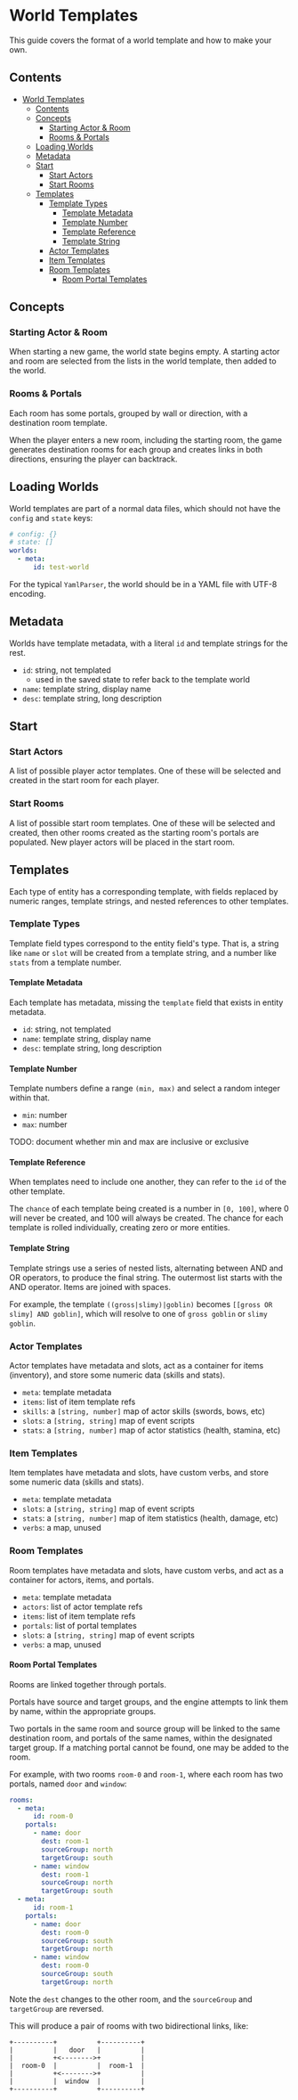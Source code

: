 # World Templates

This guide covers the format of a world template and how to make your own.

## Contents

- [World Templates](#world-templates)
  - [Contents](#contents)
  - [Concepts](#concepts)
    - [Starting Actor & Room](#starting-actor--room)
    - [Rooms & Portals](#rooms--portals)
  - [Loading Worlds](#loading-worlds)
  - [Metadata](#metadata)
  - [Start](#start)
    - [Start Actors](#start-actors)
    - [Start Rooms](#start-rooms)
  - [Templates](#templates)
    - [Template Types](#template-types)
      - [Template Metadata](#template-metadata)
      - [Template Number](#template-number)
      - [Template Reference](#template-reference)
      - [Template String](#template-string)
    - [Actor Templates](#actor-templates)
    - [Item Templates](#item-templates)
    - [Room Templates](#room-templates)
      - [Room Portal Templates](#room-portal-templates)

## Concepts

### Starting Actor & Room

When starting a new game, the world state begins empty. A starting actor and room are selected from
the lists in the world template, then added to the world.

### Rooms & Portals

Each room has some portals, grouped by wall or direction, with a destination room template.

When the player enters a new room, including the starting room, the game generates destination rooms
for each group and creates links in both directions, ensuring the player can backtrack.

## Loading Worlds

World templates are part of a normal data files, which should not have the `config` and `state` keys:

```yaml
# config: {}
# state: []
worlds:
  - meta:
      id: test-world
```

For the typical `YamlParser`, the world should be in a YAML file with UTF-8 encoding.

## Metadata

Worlds have template metadata, with a literal `id` and template strings for the rest.

- `id`: string, not templated
  - used in the saved state to refer back to the template world
- `name`: template string, display name
- `desc`: template string, long description

## Start

### Start Actors

A list of possible player actor templates. One of these will be selected and created in the start room for each
player.

### Start Rooms

A list of possible start room templates. One of these will be selected and created, then other rooms created as the
starting room's portals are populated. New player actors will be placed in the start room.

## Templates

Each type of entity has a corresponding template, with fields replaced by numeric ranges, template strings,
and nested references to other templates.

### Template Types

Template field types correspond to the entity field's type. That is, a string like `name` or `slot` will be
created from a template string, and a number like `stats` from a template number.

#### Template Metadata

Each template has metadata, missing the `template` field that exists in entity metadata.

- `id`: string, not templated
- `name`: template string, display name
- `desc`: template string, long description

#### Template Number

Template numbers define a range `(min, max)` and select a random integer within that.

- `min`: number
- `max`: number

TODO: document whether min and max are inclusive or exclusive

#### Template Reference

When templates need to include one another, they can refer to the `id` of the other template.

The `chance` of each template being created is a number in `[0, 100]`, where 0 will never be created, and 100 will
always be created. The chance for each template is rolled individually, creating zero or more entities.

#### Template String

Template strings use a series of nested lists, alternating between AND and OR operators, to produce the final
string. The outermost list starts with the AND operator. Items are joined with spaces.

For example, the template `((gross|slimy)|goblin)` becomes `[[gross OR slimy] AND goblin]`, which will resolve
to one of `gross goblin` or `slimy goblin`.

### Actor Templates

Actor templates have metadata and slots, act as a container for items (inventory), and store some numeric data (skills
and stats).

- `meta`: template metadata
- `items`: list of item template refs
- `skills`: a `[string, number]` map of actor skills (swords, bows, etc)
- `slots`: a `[string, string]` map of event scripts
- `stats`: a `[string, number]` map of actor statistics (health, stamina, etc)

### Item Templates

Item templates have metadata and slots, have custom verbs, and store some numeric data (skills and stats).

- `meta`: template metadata
- `slots`: a `[string, string]` map of event scripts
- `stats`: a `[string, number]` map of item statistics (health, damage, etc)
- `verbs`: a map, unused

### Room Templates

Room templates have metadata and slots, have custom verbs, and act as a container for actors, items, and portals.

- `meta`: template metadata
- `actors`: list of actor template refs
- `items`: list of item template refs
- `portals`: list of portal templates
- `slots`: a `[string, string]` map of event scripts
- `verbs`: a map, unused

#### Room Portal Templates

Rooms are linked together through portals.

Portals have source and target groups, and the engine attempts to link them by name, within the appropriate groups.

Two portals in the same room and source group will be linked to the same destination room, and portals of the same
names, within the designated target group. If a matching portal cannot be found, one may be added to the room.

For example, with two rooms `room-0` and `room-1`, where each room has two portals, named `door` and `window`:

```yaml
rooms:
  - meta:
      id: room-0
    portals:
      - name: door
        dest: room-1
        sourceGroup: north
        targetGroup: south
      - name: window
        dest: room-1
        sourceGroup: north
        targetGroup: south
  - meta:
      id: room-1
    portals:
      - name: door
        dest: room-0
        sourceGroup: south
        targetGroup: north
      - name: window
        dest: room-0
        sourceGroup: south
        targetGroup: north
```

Note the `dest` changes to the other room, and the `sourceGroup` and `targetGroup` are reversed.

This will produce a pair of rooms with two bidirectional links, like:

```none
+----------+          +----------+
|          |   door   |          |
|          +<-------->+          |
|  room-0  |          |  room-1  |
|          +<-------->+          |
|          |  window  |          |
+----------+          +----------+
```
